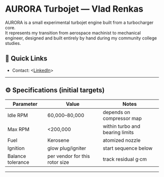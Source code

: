 # AURORA Turbojet — Vlad Renkas

AURORA is a small experimental turbojet engine built from a turbocharger core.  
It represents my transition from aerospace machinist to mechanical engineer, designed and built entirely by hand during my community college studies.

## 🔗 Quick Links

- Contact: <[LinkedIn](https://www.linkedin.com/in/vlad-renkas-77092327a/)>

---

## ⚙️ Specifications (initial targets)
| Parameter | Value | Notes |
| --- | --- | --- |
| Idle RPM | 60,000–80,000 | depends on compressor map |
| Max RPM | <200,000 | within turbo and bearing limits |
| Fuel | Kerosene | atomized nozzle |
| Ignition | glow plug/igniter | start sequence below |
| Balance tolerance | per vendor for this rotor size | track residual g·cm |

---

